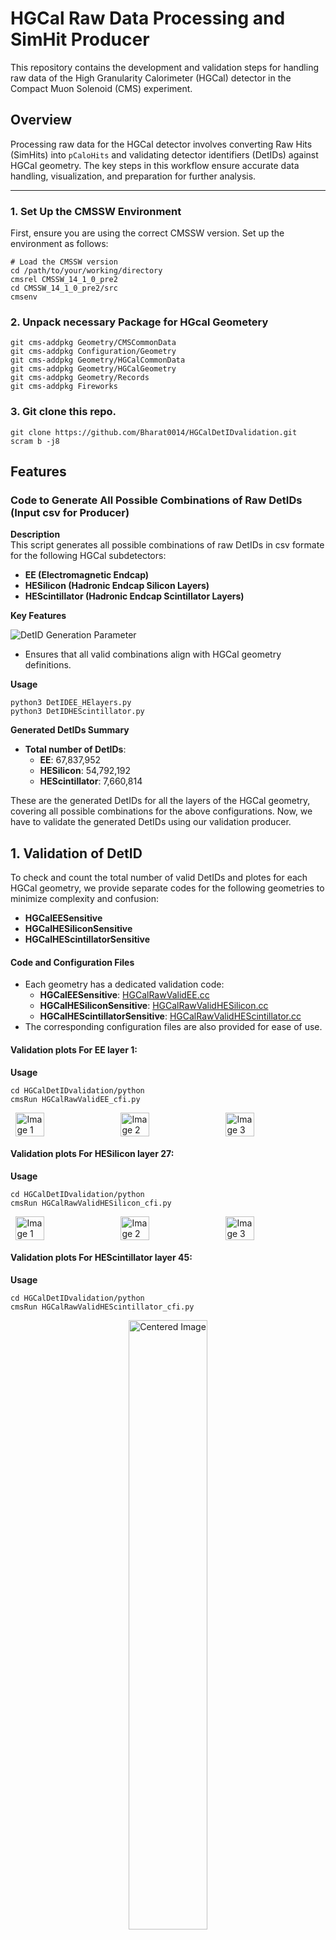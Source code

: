 # HGCal Raw Data Processing and SimHit Producer

This repository contains the development and validation steps for handling raw data of the High Granularity Calorimeter (HGCal) detector in the Compact Muon Solenoid (CMS) experiment.

## Overview

Processing raw data for the HGCal detector involves converting Raw Hits (SimHits) into `pCaloHits` and validating detector identifiers (DetIDs) against HGCal geometry. The key steps in this workflow ensure accurate data handling, visualization, and preparation for further analysis.

---

### 1. Set Up the CMSSW Environment
First, ensure you are using the correct CMSSW version. Set up the environment as follows:

```
# Load the CMSSW version
cd /path/to/your/working/directory
cmsrel CMSSW_14_1_0_pre2
cd CMSSW_14_1_0_pre2/src
cmsenv
```

### 2. Unpack necessary Package for HGcal Geometery
```
git cms-addpkg Geometry/CMSCommonData
git cms-addpkg Configuration/Geometry
git cms-addpkg Geometry/HGCalCommonData
git cms-addpkg Geometry/HGCalGeometry
git cms-addpkg Geometry/Records
git cms-addpkg Fireworks

```

### 3. Git clone this repo.
```
git clone https://github.com/Bharat0014/HGCalDetIDvalidation.git
scram b -j8

```
## Features

### Code to Generate All Possible Combinations of Raw DetIDs (Input csv for Producer)  

**Description**  
This script generates all possible combinations of raw DetIDs in csv formate  for the following HGCal subdetectors:  
- **EE (Electromagnetic Endcap)**  
- **HESilicon (Hadronic Endcap Silicon Layers)**  
- **HEScintillator (Hadronic Endcap Scintillator Layers)**  

**Key Features**  

![DetID Generation Parameter](https://github.com/Bharat0014/HGCalDetIDvalidation/blob/master/DetIDGeneration.png)
- Ensures that all valid combinations align with HGCal geometry definitions.  

**Usage**  
```
python3 DetIDEE_HElayers.py
python3 DetIDHEScintillator.py
```
**Generated DetIDs Summary**  
- **Total number of DetIDs**:  
  - **EE**: 67,837,952  
  - **HESilicon**: 54,792,192  
  - **HEScintillator**: 7,660,814  

These are the generated DetIDs for all the layers of the HGCal geometry, covering all possible combinations for the above configurations. Now, we have to validate the generated DetIDs using our validation producer.



## 1. Validation of DetID

To check and count the total number of valid DetIDs and plotes for each HGCal geometry, we provide separate codes for the following geometries to minimize complexity and confusion:
- **HGCalEESensitive**  
- **HGCalHESiliconSensitive**  
- **HGCalHEScintillatorSensitive**  

#### Code and Configuration Files
- Each geometry has a dedicated validation code:
  - **HGCalEESensitive**: [HGCalRawValidEE.cc](https://github.com/Bharat0014/HGCalDetIDvalidation/blob/master/plugins/HGCalRawValidEE.cc)   
  - **HGCalHESiliconSensitive**: [HGCalRawValidHESilicon.cc](https://github.com/Bharat0014/HGCalDetIDvalidation/blob/master/plugins/HGCalRawValidHESilicon.cc)  
  - **HGCalHEScintillatorSensitive**: [HGCalRawValidHEScintillator.cc](https://github.com/Bharat0014/HGCalDetIDvalidation/blob/master/plugins/HGCalRawValidHEScintillator.cc)  
- The corresponding configuration files are also provided for ease of use.

#### Validation plots For EE layer 1:

**Usage** 
```
cd HGCalDetIDvalidation/python
cmsRun HGCalRawValidEE_cfi.py
```


<div style="display: flex; justify-content: space-around;">
  <img src="https://github.com/Bharat0014/HGCalDetIDvalidation/blob/master/EElayer1_xVsy_type0.png" alt="Image 1" width="30%" />
  <img src="https://github.com/Bharat0014/HGCalDetIDvalidation/blob/master/EElayer1_xVsy_type1.png" alt="Image 2" width="30%" />
  <img src="https://github.com/Bharat0014/HGCalDetIDvalidation/blob/master/EElayer1_xVsy_type2.png" alt="Image 3" width="30%" />
</div>

#### Validation plots For HESilicon layer 27:

**Usage** 
```
cd HGCalDetIDvalidation/python
cmsRun HGCalRawValidHESilicon_cfi.py
```

<div style="display: flex; justify-content: space-around;">
  <img src="https://github.com/Bharat0014/HGCalDetIDvalidation/blob/master/HElayer1_xVsy_type0.png" alt="Image 1" width="30%" />
  <img src="https://github.com/Bharat0014/HGCalDetIDvalidation/blob/master/HElayer1_xVsy_type1.png" alt="Image 2" width="30%" />
  <img src="https://github.com/Bharat0014/HGCalDetIDvalidation/blob/master/HElayer1_xVsy_type2.png" alt="Image 3" width="30%" />
</div>

#### Validation plots For HEScintillator layer 45:

**Usage** 
```
cd HGCalDetIDvalidation/python
cmsRun HGCalRawValidHEScintillator_cfi.py
```

<p align="center">
  <img src="https://github.com/Bharat0014/HGCalDetIDvalidation/blob/master/HESc_Layer19.png" alt="Centered Image" width="50%" />
</p>

#### Key Features
- **Input**: The validation code takes a CSV file containing data for a particular layer as input.
- **Capabilities**:
  - Checks specific wafer cell hits for the given geometry layer and can get total number of valid detIDs as per wafer type, as per layer and as per detector type.
  - For **EE** and **HESilicon**, includes validation of partial wafers, comparing them against the raw data for consistency.

Using this structured approach, the validation process ensures precise alignment of DetIDs with HGCal geometry.  

## 2. Development of SimHit Producer
A specialized producer was implemented to:
- Process raw SimHit data.
- Convert RawHits(DetIds) into `pCaloHits`.
- Store intermediate results in `step1.root` for validation and subsequent processing.

#### Step1.root Generation
- The `HGCalRawProducer.cc` code, available in the `plugins` folder, is used for generating the `step1.root` file.
- The corresponding configuration file, `HGCalRawProducer_cfi.py`, is located in the `python` folder.
- You must specify the input raw DetIDs file in the configuration file to run the process.

#### Workflow
1. **Input CSV File**: The process begins with a CSV file containing the required Det_type and DetID and information. This file serves as the input for the producer.
2. **Populating g4SimHits**: The producer generates all the necessary `g4SimHits` branches. However, only the relevant branches—`HGCHitsEE`, `HGCHitsHEback`, and `HGCHitsHEfront`—are populated with data, while the rest remain empty.
3. **Additional Branches**: 
   - Additional branches such as `HEPMCProducer` and `genProduct` are created using a **Pythia8 generator**, defined in the configuration file.
   - The Pythia8 generator ensures that all required branches are present in the `step1.root` file without interfering with the data filled by the producer.

```
cd HGCalDetIDvalidation/python
cmsRun HGCalRawProducer_cfi.py
```

Using this method, the `step1.root` file is generated successfully, with all necessary branches in place. When this file is used as input for the step2 process, it works without any errors or conflicts.


## 3. Multi-Step Processing Pipeline
The raw data processing involves the following steps:
1. **`step1.root`**: Generated by the SimHit producer, serving as the initial processed output.
2. **`step2.root`**: Produced using `step1.root` as input, incorporating additional validations and refined processing.
```
cmsDriver.py step2  -s DIGI:pdigi_valid,L1TrackTrigger,L1,DIGI2RAW,HLT:@relval2026 --conditions auto:phase2_realistic_T33 --datatier GEN-SIM-DIGI-RAW -n 1 --eventcontent FEVTDEBUGHLT --geometry Extended2026D110 --era Phase2C17I13M9 --filein  file:updatedstep1.root  --fileout file:step2.root --nThreads 4 > step2.log  2>&1

```
4. **`step3.root`**: Final output generated using `step2.root` for extended validation and analysis.
```
cmsDriver.py step3  -s RAW2DIGI,RECO,RECOSIM,PAT,VALIDATION:@phase2Validation+@miniAODValidation,DQM:@phase2+@miniAODDQM --conditions auto:phase2_realistic_T33 --datatier GEN-SIM-RECO,MINIAODSIM,DQMIO -n 1 --eventcontent FEVTDEBUGHLT,MINIAODSIM,DQM --geometry Extended2026D110 --era Phase2C17I13M9 --filein  file:step2.root  --fileout file:step3.root > step3.log  2>&1

```

## 4. Visualization with Fireworks

The Fireworks visualization tool was configured to:  

#### Steps to Visualize Raw DetIDs
1. **Generate the Geometry File**:
   - Use the following command to create a geometry file for the 2026 tag D110 configuration:  
     ```
     cd $CMSSW/src
     cmsRun Fireworks/Geometry/python/dumpSimGeometry_cfg.py tag=2026 version=D110
     ```
   - This command generates the geometry file: `cmsSimGeom-2026D110.root`.

2. **Run Fireworks for Visualization**:
   - Use the generated geometry file and the `step3.root` file to visualize the DetIDs:  
     ```
     cmsShow --sim-geom-file ../cmsSimGeom-2026D110.root step3.root
     ```

This process enables an interactive and detailed inspection of raw DetIDs, ensuring accuracy in the data processing workflow.


---

## Repository Contents
- **`SimHitProducer/`**: Contains the implementation of the SimHit producer.
- **`Validation/`**: Scripts and tools for DetID validation, including layer and radius checks.
- **`Visualization/`**: Configuration files for Fireworks visualization of raw DetIDs.
- **`README.md`**: This file, describing the purpose and workflow of the repository.

---

